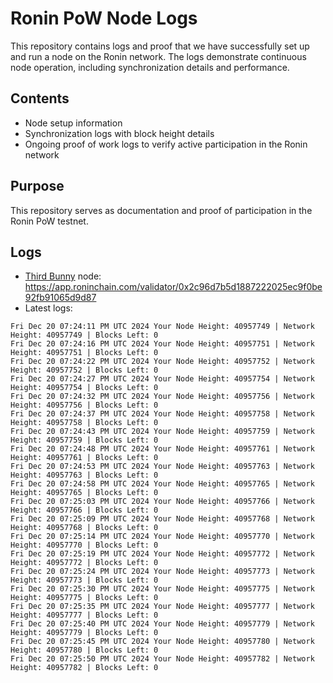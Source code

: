 # Ronin PoW Node Logs

This repository contains logs and proof that we have successfully set up and run a node on the Ronin network. The logs demonstrate continuous node operation, including synchronization details and performance.

## Contents

- Node setup information
- Synchronization logs with block height details
- Ongoing proof of work logs to verify active participation in the Ronin network

## Purpose

This repository serves as documentation and proof of participation in the Ronin PoW testnet.

## Logs

- [Third Bunny](https://thirdbunny.xyz/) node: https://app.roninchain.com/validator/0x2c96d7b5d1887222025ec9f0be92fb91065d9d87
- Latest logs:
```
Fri Dec 20 07:24:11 PM UTC 2024 Your Node Height: 40957749 | Network Height: 40957749 | Blocks Left: 0
Fri Dec 20 07:24:16 PM UTC 2024 Your Node Height: 40957751 | Network Height: 40957751 | Blocks Left: 0
Fri Dec 20 07:24:22 PM UTC 2024 Your Node Height: 40957752 | Network Height: 40957752 | Blocks Left: 0
Fri Dec 20 07:24:27 PM UTC 2024 Your Node Height: 40957754 | Network Height: 40957754 | Blocks Left: 0
Fri Dec 20 07:24:32 PM UTC 2024 Your Node Height: 40957756 | Network Height: 40957756 | Blocks Left: 0
Fri Dec 20 07:24:37 PM UTC 2024 Your Node Height: 40957758 | Network Height: 40957758 | Blocks Left: 0
Fri Dec 20 07:24:43 PM UTC 2024 Your Node Height: 40957759 | Network Height: 40957759 | Blocks Left: 0
Fri Dec 20 07:24:48 PM UTC 2024 Your Node Height: 40957761 | Network Height: 40957761 | Blocks Left: 0
Fri Dec 20 07:24:53 PM UTC 2024 Your Node Height: 40957763 | Network Height: 40957763 | Blocks Left: 0
Fri Dec 20 07:24:58 PM UTC 2024 Your Node Height: 40957765 | Network Height: 40957765 | Blocks Left: 0
Fri Dec 20 07:25:03 PM UTC 2024 Your Node Height: 40957766 | Network Height: 40957766 | Blocks Left: 0
Fri Dec 20 07:25:09 PM UTC 2024 Your Node Height: 40957768 | Network Height: 40957768 | Blocks Left: 0
Fri Dec 20 07:25:14 PM UTC 2024 Your Node Height: 40957770 | Network Height: 40957770 | Blocks Left: 0
Fri Dec 20 07:25:19 PM UTC 2024 Your Node Height: 40957772 | Network Height: 40957772 | Blocks Left: 0
Fri Dec 20 07:25:24 PM UTC 2024 Your Node Height: 40957773 | Network Height: 40957773 | Blocks Left: 0
Fri Dec 20 07:25:30 PM UTC 2024 Your Node Height: 40957775 | Network Height: 40957775 | Blocks Left: 0
Fri Dec 20 07:25:35 PM UTC 2024 Your Node Height: 40957777 | Network Height: 40957777 | Blocks Left: 0
Fri Dec 20 07:25:40 PM UTC 2024 Your Node Height: 40957779 | Network Height: 40957779 | Blocks Left: 0
Fri Dec 20 07:25:45 PM UTC 2024 Your Node Height: 40957780 | Network Height: 40957780 | Blocks Left: 0
Fri Dec 20 07:25:50 PM UTC 2024 Your Node Height: 40957782 | Network Height: 40957782 | Blocks Left: 0
```
